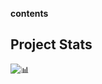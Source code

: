 **contents**

## Project Stats

![📊](https://repobeats.axiom.co/api/embed/5f5450aaa2a02196e3fd2390ae57865fc740db76.svg 'Repobeats analytics image')
